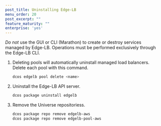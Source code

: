 ```yaml
---
post_title: Uninstalling Edge-LB
menu_order: 20
post_excerpt: ""
feature_maturity: ""
enterprise: 'yes'
---
```


*Do not* use the GUI or CLI (Marathon) to create or destroy services managed by Edge-LB. Operations must be performed exclusively through the Edge-LB CLI.

1.  Deleting pools will automatically uninstall managed load balancers. Delete each pool with this command.

    ```bash
    dcos edgelb pool delete <name>
    ```

1.  Uninstall the Edge-LB API server.

    ```bash
    dcos package uninstall edgelb
    ```

1.  Remove the Universe repositoriess.

    ```bash
    dcos package repo remove edgelb-aws
    dcos package repo remove edgelb-pool-aws
    ```
